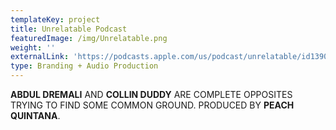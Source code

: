 ```yaml
---
templateKey: project
title: Unrelatable Podcast
featuredImage: /img/Unrelatable.png
weight: ''
externalLink: 'https://podcasts.apple.com/us/podcast/unrelatable/id1390910094?mt=2'
type: Branding + Audio Production
---
```

**ABDUL DREMALI** AND **COLLIN DUDDY** ARE COMPLETE OPPOSITES TRYING TO FIND SOME COMMON GROUND. PRODUCED BY **PEACH QUINTANA**.
